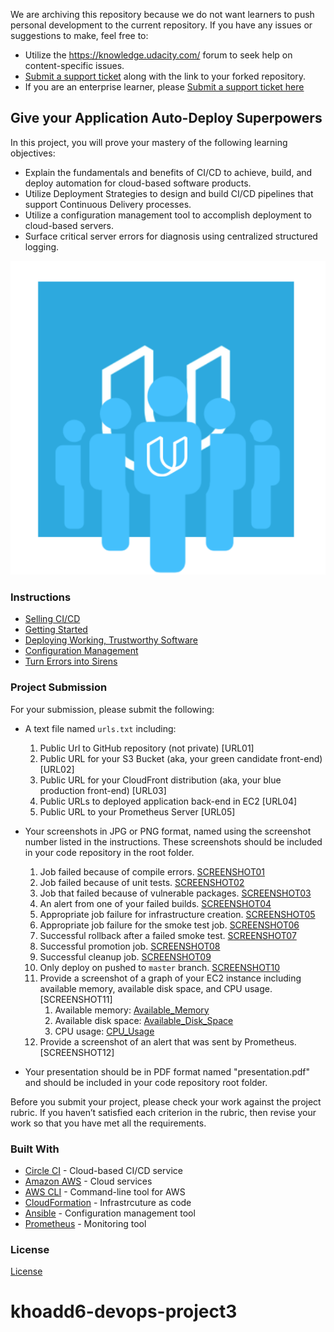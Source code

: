 We are archiving this repository because we do not want learners to push personal development to the current repository. If you have any issues or suggestions to make, feel free to:
- Utilize the https://knowledge.udacity.com/ forum to seek help on content-specific issues.
- [Submit a support ticket](https://udacity.zendesk.com/hc/en-us/requests/new) along with the link to your forked repository. 
- If you are an enterprise learner, please [Submit a support ticket here](https://udacityenterprise.zendesk.com/hc/en-us/requests/new?ticket_form_id=360000279131)

## Give your Application Auto-Deploy Superpowers

In this project, you will prove your mastery of the following learning objectives:

- Explain the fundamentals and benefits of CI/CD to achieve, build, and deploy automation for cloud-based software products.
- Utilize Deployment Strategies to design and build CI/CD pipelines that support Continuous Delivery processes.
- Utilize a configuration management tool to accomplish deployment to cloud-based servers.
- Surface critical server errors for diagnosis using centralized structured logging.

![Diagram of CI/CD Pipeline we will be building.](udapeople.png)

### Instructions

* [Selling CI/CD](instructions/0-selling-cicd.md)
* [Getting Started](instructions/1-getting-started.md)
* [Deploying Working, Trustworthy Software](instructions/2-deploying-trustworthy-code.md)
* [Configuration Management](instructions/3-configuration-management.md)
* [Turn Errors into Sirens](instructions/4-turn-errors-into-sirens.md)

### Project Submission

For your submission, please submit the following:

- A text file named `urls.txt` including:
  1. Public Url to GitHub repository (not private) [URL01]
  1. Public URL for your S3 Bucket (aka, your green candidate front-end) [URL02]
  1. Public URL for your CloudFront distribution (aka, your blue production front-end) [URL03]
  1. Public URLs to deployed application back-end in EC2 [URL04]
  1. Public URL to your Prometheus Server [URL05]
- Your screenshots in JPG or PNG format, named using the screenshot number listed in the instructions. These screenshots should be included in your code repository in the root folder.
  1. Job failed because of compile errors. [SCREENSHOT01](./screenshots/SCREENSHOT01.png)
  2. Job failed because of unit tests. [SCREENSHOT02](./screenshots/SCREENSHOT02.png)
  3. Job that failed because of vulnerable packages. [SCREENSHOT03](./screenshots/SCREENSHOT03.png)
  4. An alert from one of your failed builds. [SCREENSHOT04](./screenshots/SCREENSHOT04.png)
  5. Appropriate job failure for infrastructure creation. [SCREENSHOT05](./screenshots/SCREENSHOT05.png)
  6. Appropriate job failure for the smoke test job. [SCREENSHOT06](./screenshots/SCREENSHOT06.png)
  7. Successful rollback after a failed smoke test. [SCREENSHOT07](./screenshots/SCREENSHOT07.png)
  8. Successful promotion job. [SCREENSHOT08](./screenshots/SCREENSHOT08.png)
  9. Successful cleanup job. [SCREENSHOT09](./screenshots/SCREENSHOT09.png)
  10. Only deploy on pushed to `master` branch. [SCREENSHOT10](./screenshots/SCREENSHOT10.png)
  11. Provide a screenshot of a graph of your EC2 instance including available memory, available disk space, and CPU usage. [SCREENSHOT11]
      1. Available memory: [Available_Memory](./screenshots/SCREENSHOT11_MemAvailable_bytes.png)
      2. Available disk space: [Available_Disk_Space](./screenshots/SCREENSHOT11_Filesystem_File_Free.png)
      3. CPU usage: [CPU_Usage](./screenshots/SCREENSHOT11_CPU.png)
  12. Provide a screenshot of an alert that was sent by Prometheus. [SCREENSHOT12]

- Your presentation should be in PDF format named "presentation.pdf" and should be included in your code repository root folder. 

Before you submit your project, please check your work against the project rubric. If you haven’t satisfied each criterion in the rubric, then revise your work so that you have met all the requirements. 

### Built With

- [Circle CI](www.circleci.com) - Cloud-based CI/CD service
- [Amazon AWS](https://aws.amazon.com/) - Cloud services
- [AWS CLI](https://aws.amazon.com/cli/) - Command-line tool for AWS
- [CloudFormation](https://aws.amazon.com/cloudformation/) - Infrastrcuture as code
- [Ansible](https://www.ansible.com/) - Configuration management tool
- [Prometheus](https://prometheus.io/) - Monitoring tool

### License

[License](LICENSE.md)
# khoadd6-devops-project3
